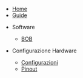 * [Home](/)
* [Guide](guide.md "The greatest guide in the world")

- Software
  - [BOB](BOB.md "The greatest software in the world")

- Configurazione Hardware
  - [Configurazioni](configurations.md "Configurazioni Raspy")
  - [Pinout](pinout.md "Pinout Raspy")
